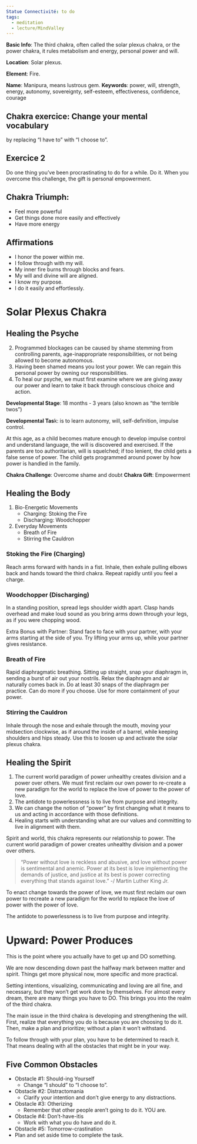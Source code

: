 ```yaml
---
Statue Connectivité: to do
tags:
  - meditation
  - lecture/MindValley
---
```


**Basic Info**: The third chakra, often called the solar plexus chakra, or the power chakra, it rules metabolism and energy, personal power and will.

**Location**: Solar plexus.

**Element**: Fire.

**Name**: Manipura, means lustrous gem.
**Keywords**: power, will, strength, energy, autonomy, sovereignty, self-esteem, effectiveness, confidence, courage

## Chakra exercice: Change your mental vocabulary
by replacing “I have to” with “I choose to”.

## Exercice 2
Do one thing you’ve been procrastinating to do for a while. Do it. When you overcome this challenge, the gift is personal empowerment.

## Chakra Triumph:
- Feel more powerful
- Get things done more easily and effectively
- Have more energy

## Affirmations
- I honor the power within me.
- I follow through with my will.
- My inner fire burns through blocks and fears.
- My will and divine will are aligned.
- I know my purpose.
- I do it easily and effortlessly.

# Solar Plexus Chakra

## Healing the Psyche
2. Programmed blockages can be caused by shame stemming from controlling parents, age-inappropriate responsibilities, or not being allowed to become autonomous.
3. Having been shamed means you lost your power. We can regain this personal power by owning our responsibilities.
4. To heal our psyche, we must first examine where we are giving away our power and learn to take it back through conscious choice and action.


**Developmental Stage**: 18 months - 3 years (also known as “the terrible twos”) 

**Developmental Tas**k: is to learn autonomy, will, self-definition, impulse control.

At this age, as a child becomes mature enough to develop impulse control and understand language, the will is discovered and exercised. If the parents are too authoritarian, will is squelched; if too lenient, the child gets a false sense of power. The child gets programmed around power by how power is handled in the family.

**Chakra Challenge**: Overcome shame and doubt
**Chakra Gift**: Empowerment


## Healing the Body
1. Bio-Energetic Movements
	-  Charging: Stoking the Fire
	- Discharging: Woodchopper
2. Everyday Movements
	- Breath of Fire
	- Stirring the Cauldron


### Stoking the Fire (Charging) 
Reach arms forward with hands in a fist. Inhale, then exhale pulling elbows back and hands toward the third chakra. Repeat rapidly until you feel a charge.

### Woodchopper (Discharging)
In a standing position, spread legs shoulder width apart. Clasp hands overhead and make loud sound as you bring arms down through your legs, as if you were chopping wood.

Extra Bonus with Partner: Stand face to face with your partner, with your arms starting at the side of you. Try lifting your arms up, while your partner gives resistance.

### Breath of Fire
Rapid diaphragmatic breathing. Sitting up straight, snap your diaphragm in, sending a burst of air out your nostrils. Relax the diaphragm and air naturally comes back in. Do at least 30 snaps of the diaphragm per practice. Can do more if you choose. Use for more containment of your power.

### Stirring the Cauldron
Inhale through the nose and exhale through the mouth, moving your midsection clockwise, as if around the inside of a barrel, while keeping shoulders and hips steady. Use this to loosen up and activate the solar plexus chakra.


## Healing the Spirit
1. The current world paradigm of power unhealthy creates division and a power over others. We must first reclaim our own power to re-create a new paradigm for the world to replace the love of power to the power of love.
2. The antidote to powerlessness is to live from purpose and integrity.
3. We can change the notion of “power” by first changing what it means to us and acting in accordance with those definitions.
4. Healing starts with understanding what are our values and committing to live in alignment with them.


Spirit and world, this chakra represents our relationship to power. The current world paradigm of power creates unhealthy division and a power over others. 


> “Power without love is reckless and abusive, and love without power is sentimental and anemic. Power at its best is love implementing the demands of justice, and justice at its best is power correcting everything that stands against love.”
> -/ Martin Luther King Jr.


To enact change towards the power of love, we must first reclaim our own power to recreate a new paradigm for the world to replace the love of power with the power of love.

The antidote to powerlessness is to live from purpose and integrity.

# Upward: Power Produces
This is the point where you actually have to get up and DO something.

We are now descending down past the halfway mark between matter and spirit. Things get more physical now, more specific and more practical.

Setting intentions, visualizing, communicating and loving are all fine, and necessary, but they won’t get work done by themselves. For almost every dream, there are many things you have to DO. This brings you into the realm of the third chakra.

The main issue in the third chakra is developing and strengthening the will. First, realize that everything you do is because you are choosing to do it. Then, make a plan and prioritize; without a plan it won’t withstand.

To follow through with your plan, you have to be determined to reach it. That means dealing with all the obstacles that might be in your way.

## Five Common Obstacles
- Obstacle #1: Should-ing Yourself
	- Change “I should” to “I choose to”.
- Obstacle #2: Distractomania
	- Clarify your intention and don’t give energy to any distractions.
- Obstacle #3: Otherizing
	- Remember that other people aren’t going to do it. YOU are.
- Obstacle #4: Don’t-have-itis
	- Work with what you do have and do it.
- Obstacle #5: Tomorrow-crastination
- Plan and set aside time to complete the task.


